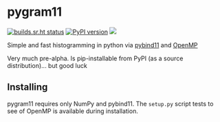 # pygram11

[![builds.sr.ht status](https://builds.sr.ht/~ddavis/pygram11.svg)](https://builds.sr.ht/~ddavis/pygram11?)
[![PyPI version](https://img.shields.io/pypi/v/pygram11.svg?colorB=yellowgreen&style=flat)](https://pypi.org/project/pygram11/)
![](https://img.shields.io/pypi/pyversions/pygram11.svg?colorB=blue&style=flat)


Simple and fast histogramming in python via
[pybind11](https://github.com/pybind/pybind11) and
[OpenMP](https://www.openmp.org/)

Very much pre-alpha. Is pip-installable from PyPI (as a source
distribution)... but good luck

## Installing

pygram11 requires only NumPy and pybind11. The `setup.py` script tests
to see of OpenMP is available during installation.
